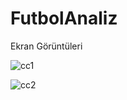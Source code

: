 # FutbolAnaliz

Ekran Görüntüleri

![cc1](https://resimyukle.link/img/DVNef.jpg)


![cc2](https://resimyukle.link/img/DVRkH.jpg)
